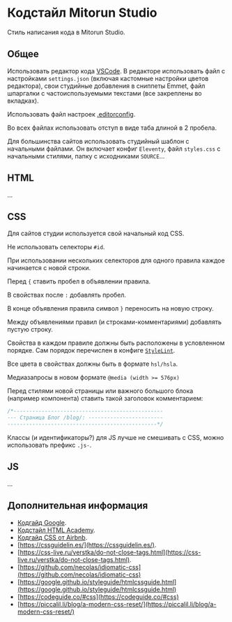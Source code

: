 # Кодстайл Mitorun Studio

Стиль написания кода в Mitorun Studio.

## Общее

Использовать редактор кода [VSCode](https://code.visualstudio.com/). В редакторе использовать файл с настройками `settings.json` (включая кастомные настройки цветов редактора), свои студийные добавления в сниппеты Emmet, файл шпаргалки с частоиспользуемыми текстами (все закреплены во вкладках).

Использовать файл настроек [.editorconfig](https://editorconfig.org/).

Во всех файлах использовать отступ в виде таба длиной в 2 пробела.

Для большинства сайтов использовать студийный шаблон с начальными файлами. Он включает конфиг `Eleventy`, файл `styles.css` с начальными стилями, папку с исходниками `SOURCE`...



## HTML

...



## CSS

Для сайтов студии используется свой начальный код CSS.

Не использовать селекторы `#id`.

При использовании нескольких селекторов для одного правила каждое начинается с новой строки.

Перед `{` ставить пробел в объявлении правила.

В свойствах после `:` добавлять пробел.

В конце объявления правила символ `}` переносить на новую строку.

Между объявлениями правил (и строками-комментариями) добавлять пустую строку.

Свойства в каждом правиле должны быть расположены в условленном порядке. Сам порядок перечислен в конфиге [`StyleLint`](https://stylelint.io/).

Все цвета в свойствах должны быть в формате `hsl/hsla`.

Медиазапросы в новом формате `@media (width >= 576px)`

Перед стилями новой страницы или важного большого блока (например компонента) ставить такой заголовок комментарием:
```css
/*------------------------------------------------
--- Страница Блог /blog/: ------------------------
------------------------------------------------*/
```

Классы (и идентификаторы?) для JS лучше не смешивать с CSS, можно использовать префикс `.js-`.



## JS

...



## Дополнительная информация

- [Кодгайд Google](https://google.github.io/styleguide/htmlcssguide.html).
- [Кодстайл HTML Academy](https://codeguide.academy/).
- [Кодгайд CSS от Airbnb](https://github.com/airbnb/css).
- [https://cssguidelin.es/](https://cssguidelin.es/).
- [https://css-live.ru/verstka/do-not-close-tags.html](https://css-live.ru/verstka/do-not-close-tags.html).
- [https://github.com/necolas/idiomatic-css](https://github.com/necolas/idiomatic-css)
- [https://google.github.io/styleguide/htmlcssguide.html](https://google.github.io/styleguide/htmlcssguide.html)
- [https://codeguide.co/#css](https://codeguide.co/#css)
- [https://piccalil.li/blog/a-modern-css-reset/](https://piccalil.li/blog/a-modern-css-reset/)
